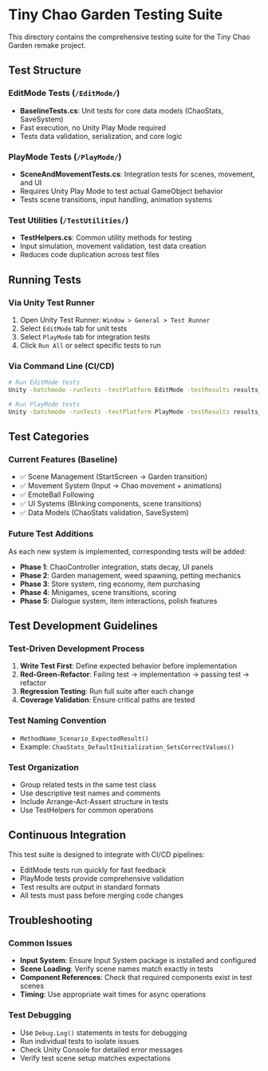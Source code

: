 # Tiny Chao Garden Testing Suite

This directory contains the comprehensive testing suite for the Tiny Chao Garden remake project.

## Test Structure

### EditMode Tests (`/EditMode/`)
- **BaselineTests.cs**: Unit tests for core data models (ChaoStats, SaveSystem)
- Fast execution, no Unity Play Mode required
- Tests data validation, serialization, and core logic

### PlayMode Tests (`/PlayMode/`)
- **SceneAndMovementTests.cs**: Integration tests for scenes, movement, and UI
- Requires Unity Play Mode to test actual GameObject behavior
- Tests scene transitions, input handling, animation systems

### Test Utilities (`/TestUtilities/`)
- **TestHelpers.cs**: Common utility methods for testing
- Input simulation, movement validation, test data creation
- Reduces code duplication across test files

## Running Tests

### Via Unity Test Runner
1. Open Unity Test Runner: `Window > General > Test Runner`
2. Select `EditMode` tab for unit tests
3. Select `PlayMode` tab for integration tests
4. Click `Run All` or select specific tests to run

### Via Command Line (CI/CD)
```bash
# Run EditMode tests
Unity -batchmode -runTests -testPlatform EditMode -testResults results_editmode.xml

# Run PlayMode tests  
Unity -batchmode -runTests -testPlatform PlayMode -testResults results_playmode.xml
```

## Test Categories

### Current Features (Baseline)
- ✅ Scene Management (StartScreen → Garden transition)
- ✅ Movement System (Input → Chao movement + animations)
- ✅ EmoteBall Following
- ✅ UI Systems (Blinking components, scene transitions)
- ✅ Data Models (ChaoStats validation, SaveSystem)

### Future Test Additions
As each new system is implemented, corresponding tests will be added:

- **Phase 1**: ChaoController integration, stats decay, UI panels
- **Phase 2**: Garden management, weed spawning, petting mechanics
- **Phase 3**: Store system, ring economy, item purchasing
- **Phase 4**: Minigames, scene transitions, scoring
- **Phase 5**: Dialogue system, item interactions, polish features

## Test Development Guidelines

### Test-Driven Development Process
1. **Write Test First**: Define expected behavior before implementation
2. **Red-Green-Refactor**: Failing test → implementation → passing test → refactor
3. **Regression Testing**: Run full suite after each change
4. **Coverage Validation**: Ensure critical paths are tested

### Test Naming Convention
- `MethodName_Scenario_ExpectedResult()`
- Example: `ChaoStats_DefaultInitialization_SetsCorrectValues()`

### Test Organization
- Group related tests in the same test class
- Use descriptive test names and comments
- Include Arrange-Act-Assert structure in tests
- Use TestHelpers for common operations

## Continuous Integration

This test suite is designed to integrate with CI/CD pipelines:
- EditMode tests run quickly for fast feedback
- PlayMode tests provide comprehensive validation
- Test results are output in standard formats
- All tests must pass before merging code changes

## Troubleshooting

### Common Issues
- **Input System**: Ensure Input System package is installed and configured
- **Scene Loading**: Verify scene names match exactly in tests
- **Component References**: Check that required components exist in test scenes
- **Timing**: Use appropriate wait times for async operations

### Test Debugging
- Use `Debug.Log()` statements in tests for debugging
- Run individual tests to isolate issues
- Check Unity Console for detailed error messages
- Verify test scene setup matches expectations
